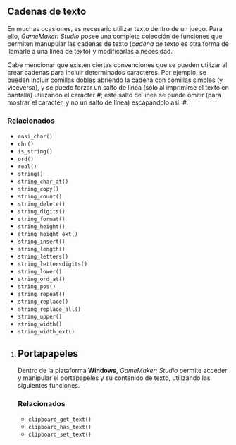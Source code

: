 ## Cadenas de texto

En muchas ocasiones, es necesario utilizar texto dentro de un juego. Para ello, _GameMaker: Studio_ posee una completa colección de funciones que permiten manupular las cadenas de texto (_cadena de texto_ es otra forma de llamarle a una línea de texto) y modificarlas a necesidad.  
  
Cabe mencionar que existen ciertas convenciones que se pueden utilizar al crear cadenas para incluir determinados caracteres. Por ejemplo, se pueden incluir comillas dobles abriendo la cadena con comillas simples (y viceversa), y se puede forzar un salto de línea (sólo al imprimirse el texto en pantalla) utilizando el caracter _#_; este salto de línea se puede omitir (para mostrar el caracter, y no un salto de línea) escapándolo así: _#_.  

### Relacionados

*   `ansi_char()`
*   `chr()`
*   `is_string()`
*   `ord()`
*   `real()`
*   `string()`
*   `string_char_at()`
*   `string_copy()`
*   `string_count()`
*   `string_delete()`
*   `string_digits()`
*   `string_format()`
*   `string_height()`
*   `string_height_ext()`
*   `string_insert()`
*   `string_length()`
*   `string_letters()`
*   `string_lettersdigits()`
*   `string_lower()`
*   `string_ord_at()`
*   `string_pos()`
*   `string_repeat()`
*   `string_replace()`
*   `string_replace_all()`
*   `string_upper()`
*   `string_width()`
*   `string_width_ext()`

1.  ## Portapapeles
    
    Dentro de la plataforma **Windows**, _GameMaker: Studio_ permite acceder y manipular el portapapeles y su contenido de texto, utilizando las siguientes funciones.  
    
    ### Relacionados
    
    *   `clipboard_get_text()`
    *   `clipboard_has_text()`
    *   `clipboard_set_text()`
